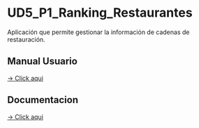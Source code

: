 # UD5_P1_Ranking_Restaurantes
Aplicación que permite gestionar la información de cadenas de restauración.  

## Manual Usuario 

[ -> Click aqui](/src/org/ripadbaisor/documentacion/manualUsuario.md)

## Documentacion 

[ -> Click aqui](/src/org/ripadbaisor/documentacion/documentacionCodigo.md)
